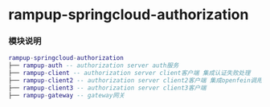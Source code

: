 # rampup-springcloud-authorization

### 模块说明

```lua
rampup-springcloud-authorization
├── rampup-auth -- authorization server auth服务
├── rampup-client -- authorization server client客户端 集成认证失败处理
├── rampup-client2 -- authorization server client2客户端 集成openfein调用client客户端
├── rampup-client3 -- authorization server client3客户端
├── rampup-gateway -- gateway网关
	     
```